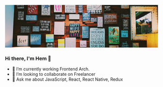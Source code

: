 <img src="bg.jpg" alt="Hem" />

### Hi there, I'm Hem 👋
- 🔭 I’m currently working Frontend Arch.
- 👯 I’m looking to collaborate on Freelancer
- 💬 Ask me about JavaScript, React, React Native, Redux
